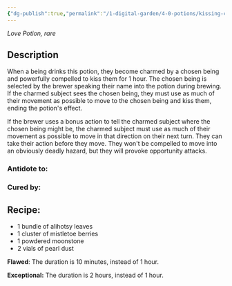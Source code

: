 ```yaml
---
{"dg-publish":true,"permalink":"/1-digital-garden/4-0-potions/kissing-concoction-love/","tags":["potion","love","rare"]}
---
```


*Love Potion, rare* 

## Description

When a being drinks this potion, they become charmed by a chosen being and powerfully compelled to kiss them for 1 hour. The chosen being is selected by the brewer speaking their name into the potion during brewing. If the charmed subject sees the chosen being, they must use as much of their movement as possible to move to the chosen being and kiss them, ending the potion's effect.

If the brewer uses a bonus action to tell the charmed subject where the chosen being might be, the charmed subject must use as much of their movement as possible to move in that direction on their next turn. They can take their action before they move. They won't be compelled to move into an obviously deadly hazard, but they will provoke opportunity attacks.

### Antidote to: 


### Cured by:


## Recipe:

- 1 bundle of alihotsy leaves
- 1 cluster of mistletoe berries
- 1 powdered moonstone
- 2 vials of pearl dust


**Flawed**:
The duration is 10 minutes, instead of 1 hour.

**Exceptional:** 
The duration is 2 hours, instead of 1 hour.